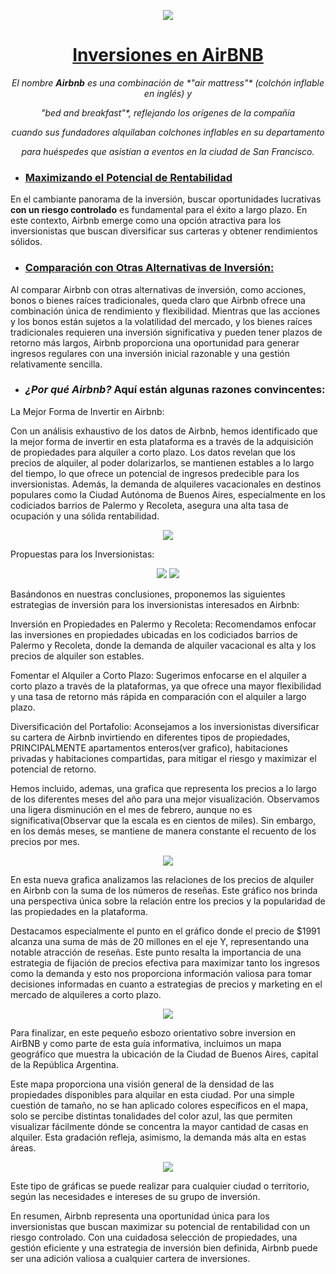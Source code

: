 <p align="center"; padding="10">
   <img src=https://github.com/LuisCerelli/Inversion_AirBNB/blob/main/07.png></p>

 <h1 align="center"; padding="10"><ins> Inversiones en AirBNB</ins> </h1>


<p align="center"; padding="10"><em>El nombre <strong>Airbnb</strong> es una combinación de *"air mattress"* (colchón inflable en inglés) y</em>

<p align="center"; padding="10"><em>"bed and breakfast"*, reflejando los orígenes de la compañía </em>

<p align="center"; padding="10"><em>cuando sus fundadores alquilaban colchones inflables en su departamento</em>

<p align="center"; padding="10"><em>para huéspedes que asistían a eventos en la ciudad de San Francisco.</em></p>


- ### <ins>Maximizando el Potencial de Rentabilidad</ins>

En el cambiante panorama de la inversión, buscar oportunidades lucrativas **con un riesgo controlado** es fundamental para el éxito a largo plazo. En este contexto, Airbnb emerge como una opción atractiva para los inversionistas que buscan diversificar sus carteras y obtener rendimientos sólidos.

- ### <ins>Comparación con Otras Alternativas de Inversión:</ins>

Al comparar Airbnb con otras alternativas de inversión, como acciones, bonos o bienes raíces tradicionales, queda claro que Airbnb ofrece una combinación única de rendimiento y flexibilidad. Mientras que las acciones y los bonos están sujetos a la volatilidad del mercado, y los bienes raíces tradicionales requieren una inversión significativa y pueden tener plazos de retorno más largos, Airbnb proporciona una oportunidad para generar ingresos regulares con una inversión inicial razonable y una gestión relativamente sencilla.

- ### ***¿Por qué Airbnb?*** Aquí están algunas razones convincentes:

La Mejor Forma de Invertir en Airbnb:

Con un análisis exhaustivo de los datos de Airbnb, hemos identificado que la mejor forma de invertir en esta plataforma es a través de la adquisición de propiedades para alquiler a corto plazo. Los datos revelan que los precios de alquiler, al poder dolarizarlos, se mantienen estables a lo largo del tiempo, lo que ofrece un potencial de ingresos predecible para los inversionistas. Además, la demanda de alquileres vacacionales en destinos populares como la Ciudad Autónoma de Buenos Aires, especialmente en los codiciados barrios de Palermo y Recoleta, asegura una alta tasa de ocupación y una sólida rentabilidad.

<p align="center"; padding="10">
   <img src=https://github.com/LuisCerelli/Inversion_AirBNB/blob/main/04.png></p>





Propuestas para los Inversionistas:

<p align="center"; padding="10">
   <img src=https://github.com/LuisCerelli/Inversion_AirBNB/blob/main/01.png?raw=true>
   <img src=https://github.com/LuisCerelli/Inversion_AirBNB/blob/main/02.png?raw=true></p>


Basándonos en nuestras conclusiones, proponemos las siguientes estrategias de inversión para los inversionistas interesados en Airbnb:

Inversión en Propiedades en Palermo y Recoleta: Recomendamos enfocar las inversiones en propiedades ubicadas en los codiciados barrios de Palermo y Recoleta, donde la demanda de alquiler vacacional es alta y los precios de alquiler son estables.

Fomentar el Alquiler a Corto Plazo: Sugerimos enfocarse en el alquiler a corto plazo a través de la plataformas, ya que ofrece una mayor flexibilidad y una tasa de retorno más rápida en comparación con el alquiler a largo plazo.

Diversificación del Portafolio: Aconsejamos a los inversionistas diversificar su cartera de Airbnb invirtiendo en diferentes tipos de propiedades, PRINCIPALMENTE apartamentos enteros(ver grafico), habitaciones privadas y habitaciones compartidas, para mitigar el riesgo y maximizar el potencial de retorno.


Hemos incluido, ademas, una grafica que representa los precios a lo largo de los diferentes meses del año para una mejor visualización. Observamos una ligera disminución en el mes de febrero, aunque no es significativa(Observar que la escala es en cientos de miles). Sin embargo, en los demás meses, se mantiene de manera constante el recuento de los precios por mes.

<p align="center"; padding="10">
   <img src=https://github.com/LuisCerelli/Inversion_AirBNB/blob/main/03.png?raw=true>

En esta nueva grafica analizamos las relaciones de los precios de alquiler en Airbnb con la suma de los números de reseñas. Este gráfico nos brinda una perspectiva única sobre la relación entre los precios y la popularidad de las propiedades en la plataforma.

Destacamos especialmente el punto en el gráfico donde el precio de $1991 alcanza una suma de más de 20 millones en el eje Y, representando una notable atracción de reseñas. Este punto resalta la importancia de una estrategia de fijación de precios efectiva para maximizar tanto los ingresos como la demanda y esto nos proporciona información valiosa para tomar decisiones informadas en cuanto a estrategias de precios y marketing en el mercado de alquileres a corto plazo.

<p align="center"; padding="10">
   <img src=https://github.com/LuisCerelli/Inversion_AirBNB/blob/main/05.png?raw=true>

Para finalizar, en este pequeño esbozo orientativo sobre inversion en AirBNB y como parte de esta guía informativa, incluimos un mapa geográfico que muestra la ubicación de la Ciudad de Buenos Aires, capital de la República Argentina.

Este mapa proporciona una visión general de la densidad de las propiedades disponibles para alquilar en esta ciudad. Por una simple cuestión de tamaño, no se han aplicado colores específicos en el mapa, solo se percibe distintas tonalidades del color azul, las que permiten visualizar fácilmente dónde se concentra la mayor cantidad de casas en alquiler. Esta gradación refleja, asimismo, la demanda más alta en estas áreas.

<p align="center"; padding="10">
   <img src=https://github.com/LuisCerelli/Inversion_AirBNB/blob/main/06.png?raw=true>

Este tipo de gráficas se puede realizar para cualquier ciudad o territorio, según las necesidades e intereses de su grupo de inversión.

   

En resumen, Airbnb representa una oportunidad única para los inversionistas que buscan maximizar su potencial de rentabilidad con un riesgo controlado. Con una cuidadosa selección de propiedades, una gestión eficiente y una estrategia de inversión bien definida, Airbnb puede ser una adición valiosa a cualquier cartera de inversiones.


